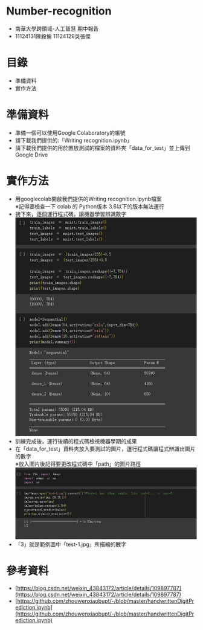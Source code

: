 # Number-recognition
* 南華大學跨領域-人工智慧 期中報告<br>
* 11124131陳毅倫  11124129吳張傑<br>
# 目錄
* 準備資料<br>
* 實作方法<br>
# 準備資料
* 準備一個可以使用Google Colaboratory的帳號
* 請下載我們提供的:「Writing recognition.ipynb」
* 請下載我們提供的用於置放測試的檔案的資料夾「data_for_test」並上傳到Google Drive
# 實作方法
* 用googlecolab開啟我們提供的Writing recognition.ipynb檔案<br>
※記得要檢查一下 colab 的 Python版本 3.6以下的版本無法運行<br>
* 接下來，逐個運行程式碼，讓機器學習辨識數字<br>
![image](https://github.com/Yuexiaisnothere/Number-recognition/blob/main/example1.png)
* 訓練完成後，運行後續的程式碼檢視機器學期的成果
* 在「data_for_test」資料夾放入要測試的圖片，運行程式碼讓程式辨識出圖片的數字<br>
※放入圖片後記得要更改程式碼中「path」的圖片路徑<br>
![image](https://github.com/Yuexiaisnothere/Number-recognition/blob/main/example2.png)
* 「3」就是範例圖中「test-1.jpg」所描繪的數字

# 參考資料
*  [https://blog.csdn.net/weixin_43843172/article/details/109897787](https://blog.csdn.net/weixin_43843172/article/details/109897787)
*  [https://github.com/zhouwenxiaobupt/-/blob/master/handwrittenDigitPrediction.ipynb](https://github.com/zhouwenxiaobupt/-/blob/master/handwrittenDigitPrediction.ipynb)
